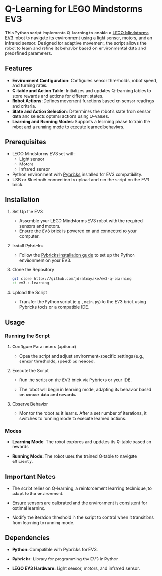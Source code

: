 # Q-Learning for LEGO Mindstorms EV3

This Python script implements Q-learning to enable a [LEGO Mindstorms EV3](https://education.lego.com/en-us/start/mindstorms-ev3) robot to navigate its environment using a light sensor, motors, and an infrared sensor. Designed for adaptive movement, the script allows the robot to learn and refine its behavior based on environmental data and predefined parameters.

## Features

- **Environment Configuration**: Configures sensor thresholds, robot speed, and turning rates.
- **Q-table and Action Table**: Initializes and updates Q-learning tables to store rewards and actions for different states.
- **Robot Actions**: Defines movement functions based on sensor readings and criteria.
- **State and Action Selection**: Determines the robot’s state from sensor data and selects optimal actions using Q-values.
- **Learning and Running Modes**: Supports a learning phase to train the robot and a running mode to execute learned behaviors.

## Prerequisites

- LEGO Mindstorms EV3 set with:
  - Light sensor
  - Motors
  - Infrared sensor
- Python environment with [Pybricks](https://pybricks.com/) installed for EV3 compatibility.
- USB or Bluetooth connection to upload and run the script on the EV3 brick.

## Installation

1. Set Up the EV3

   - Assemble your LEGO Mindstorms EV3 robot with the required sensors and motors.
   - Ensure the EV3 brick is powered on and connected to your computer.

2. Install Pybricks

   - Follow the [Pybricks installation guide](https://pybricks.com/learn/getting-started/install-pybricks/) to set up the Python environment on your EV3.

3. Clone the Repository
   ```bash
   git clone https://github.com/jdratnayake/ev3-q-learning
   cd ev3-q-learning
   ```
4. Upload the Script

   - Transfer the Python script (e.g., `main.py`) to the EV3 brick using Pybricks tools or a compatible IDE.

## Usage

### Running the Script

1. Configure Parameters (optional)

   - Open the script and adjust environment-specific settings (e.g., sensor thresholds, speed) as needed.

2. Execute the Script

   - Run the script on the EV3 brick via Pybricks or your IDE.

   - The robot will begin in learning mode, adapting its behavior based on sensor data and rewards.

3. Observe Behavior
   - Monitor the robot as it learns. After a set number of iterations, it switches to running mode to execute learned actions.

### Modes

- **Learning Mode:** The robot explores and updates its Q-table based on rewards.

- **Running Mode:** The robot uses the trained Q-table to navigate efficiently.

## Important Notes

- The script relies on Q-learning, a reinforcement learning technique, to adapt to the environment.

- Ensure sensors are calibrated and the environment is consistent for optimal learning.

- Modify the iteration threshold in the script to control when it transitions from learning to running mode.

## Dependencies

- **Python:** Compatible with Pybricks for EV3.

- **Pybricks:** Library for programming the EV3 in Python.

- **LEGO EV3 Hardware:** Light sensor, motors, and infrared sensor.
